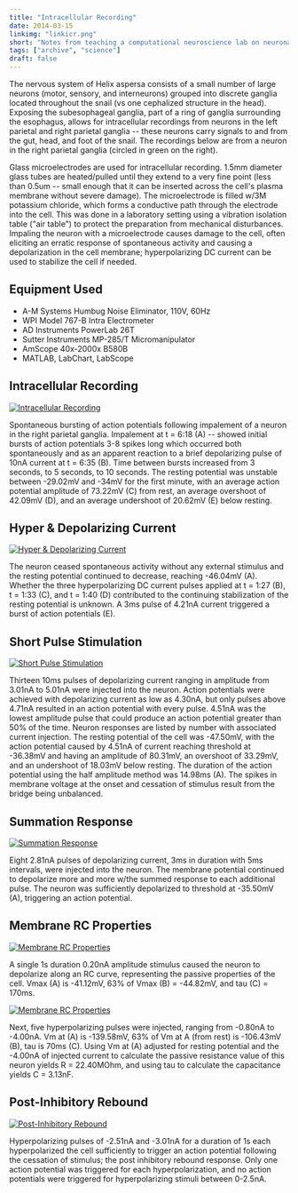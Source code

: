 ```yaml
---
title: "Intracellular Recording"
date: 2014-03-15
linkimg: "linkicr.png"
short: "Notes from teaching a computational neuroscience lab on neuronal responses to stimuli using intracellular recording."
tags: ["archive", "science"]
draft: false
---
```

The nervous system of Helix aspersa consists of a small number of large neurons (motor, sensory, and interneurons) grouped into discrete ganglia located throughout the snail (vs one cephalized structure in the head). Exposing the subesophageal ganglia, part of a ring of ganglia surrounding the esophagus, allows for intracellular recordings from neurons in the left parietal and right parietal ganglia -- these neurons carry signals to and from the gut, head, and foot of the snail. The recordings below are from a neuron in the right parietal ganglia (circled in green on the right).

Glass microelectrodes are used for intracellular recording. 1.5mm diameter glass tubes are heated/pulled until they extend to a very fine point (less than 0.5um -- small enough that it can be inserted across the cell's plasma membrane without severe damage). The microelectrode is filled w/3M potassium chloride, which forms a conductive path through the electrode into the cell. This was done in a laboratory setting using a vibration isolation table ("air table") to protect the preparation from mechanical disturbances. Impaling the neuron with a microelectrode causes damage to the cell, often eliciting an erratic response of spontaneous activity and causing a depolarization in the cell membrane; hyperpolarizing DC current can be used to stabilize the cell if needed.

## Equipment Used
* A-M Systems Humbug Noise Eliminator, 110V, 60Hz
* WPI Model 767-B Intra Electrometer
* AD Instruments PowerLab 26T
* Sutter Instruments MP-285/T Micromanipulator
* AmScope 40x-2000x B580B
* MATLAB, LabChart, LabScope

## Intracellular Recording
<a href="icfig1.png"><img class="image-center" alt="Intracellular Recording" src="icfig1.png" /></a>

Spontaneous bursting of action potentials following impalement of a neuron in the right parietal ganglia. Impalement at t = 6:18 (A) -- showed initial bursts of action potentials 3-8 spikes long which occurred both spontaneously and as an apparent reaction to a brief depolarizing pulse of 10nA current at t = 6:35 (B). Time between bursts increased from 3 seconds, to 5 seconds, to 10 seconds. The resting potential was unstable between -29.02mV and -34mV for the first minute, with an average action potential amplitude of 73.22mV (C) from rest, an average overshoot of 42.09mV (D), and an average undershoot of 20.62mV (E) below resting.

## Hyper & Depolarizing Current
<a href="icfig2.png"><img class="image-center" alt="Hyper & Depolarizing Current" src="icfig2.png" /></a>

The neuron ceased spontaneous activity without any external stimulus and the resting potential continued to decrease, reaching -46.04mV (A). Whether the three hyperpolarizing DC current pulses applied at t = 1:27 (B), t = 1:33 (C), and t = 1:40 (D) contributed to the continuing stabilization of the resting potential is unknown. A 3ms pulse of 4.21nA current triggered a burst of action potentials (E).

## Short Pulse Stimulation
<a href="icfig3.png"><img class="image-center" alt="Short Pulse Stimulation" src="icfig3.png" /></a>

Thirteen 10ms pulses of depolarizing current ranging in amplitude from 3.01nA to 5.01nA were injected into the neuron. Action potentials were achieved with depolarizing current as low as 4.30nA, but only pulses above 4.71nA resulted in an action potential with every pulse. 4.51nA was the lowest amplitude pulse that could produce an action potential greater than 50% of the time. Neuron responses are listed by number with associated current injection. The resting potential of the cell was -47.50mV, with the action potential caused by 4.51nA of current reaching threshold at -36.38mV and having an amplitude of 80.31mV, an overshoot of 33.29mV, and an undershoot of 18.03mV below resting. The duration of the action potential using the half amplitude method was 14.98ms (A). The spikes in membrane voltage at the onset and cessation of stimulus result from the bridge being unbalanced.

## Summation Response 
<a href="icfig4.png"><img class="image-center" alt="Summation Response" src="icfig4.png" /></a>

Eight 2.81nA pulses of depolarizing current, 3ms in duration with 5ms intervals, were injected into the neuron. The membrane potential continued to depolarize more and more w/the summed response to each additional pulse. The neuron was sufficiently depolarized to threshold at -35.50mV (A), triggering an action potential.

## Membrane RC Properties
<a href="icfig5.png"><img class="image-center" alt="Membrane RC Properties" src="icfig5.png" /></a>

A single 1s duration 0.20nA amplitude stimulus caused the neuron to depolarize along an RC curve, representing the passive properties of the cell. Vmax (A) is -41.12mV, 63% of Vmax (B) = -44.82mV, and tau (C) = 170ms.

<a href="icfig6.png"><img class="image-center" alt="Membrane RC Properties" src="icfig6.png" /></a>

Next, five hyperpolarizing pulses were injected, ranging from -0.80nA to -4.00nA. Vm at (A) is -139.58mV, 63% of Vm at A (from rest) is -106.43mV (B), tau is 70ms (C). Using Vm at (A) adjusted for resting potential and the -4.00nA of injected current to calculate the passive resistance value of this neuron yields R = 22.40MOhm, and using tau to calculate the capacitance yields C = 3.13nF.

## Post-Inhibitory Rebound
<a href="icfig7.png"><img class="image-center" alt="Post-Inhibitory Rebound" src="icfig7.png" /></a>

Hyperpolarizing pulses of -2.51nA and -3.01nA for a duration of 1s each hyperpolarized the cell sufficiently to trigger an action potential following the cessation of stimulus; the post inhibitory rebound response. Only one action potential was triggered for each hyperpolarization, and no action potentials were triggered for hyperpolarizing stimuli between 0-2.5nA.